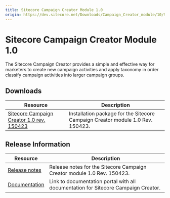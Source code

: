 ```yaml
---
title: Sitecore Campaign Creator Module 1.0
origin: https://dev.sitecore.net/Downloads/Campaign_Creator_module/10/Sitecore_Campaign_Creator_module.aspx
---
```


# Sitecore Campaign Creator Module 1.0

The Sitecore Campaign Creator provides a simple and effective way for marketers to create new campaign activities and apply taxonomy in order classify campaign activities into larger campaign groups.

## Downloads

 | Resource | Description |
 | --- | --- |
 | [Sitecore Campaign Creator 1.0 rev. 150423](https://sitecoredev.azureedge.net/~/media/859387996A274C7FB82DBFCF3EAADA07.ashx?date=20150424T094000) | Installation package for the Sitecore Campaign Creator module 1.0 Rev. 150423. |

## Release Information

 | Resource | Description |
 | --- | --- |
 | [Release notes](/downloads/Campaign%20Creator%20module/10/Sitecore%20Campaign%20Creator%20module/Release%20Notes) | Release notes for the Sitecore Campaign Creator module 1.0 Rev. 150423. |
 | [Documentation](https://doc.sitecore.net/products/sitecore%20experience%20platform/campaigns/configuring%20the%20campaign%20creator) | Link to documentation portal with all documentation for Sitecore Campaign Creator. |
